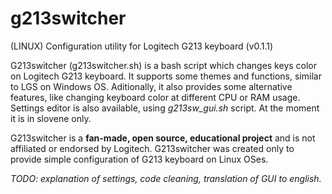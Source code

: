 # g213switcher
(LINUX) Configuration utility for Logitech G213 keyboard (v0.1.1)

G213switcher (g213switcher.sh) is a bash script which changes keys color on Logitech G213 keyboard. It supports some themes and functions, similar to LGS on Windows OS. Aditionally, it also provides some alternative features, like changing keyboard color at different CPU or RAM usage. Settings editor is also available, using <i>g213sw_gui.sh</i> script. At the moment it is in slovene only.

G213switcher is a <b>fan-made, open source, educational project</b> and is not affiliated or endorsed by Logitech. G213switcher was created only to provide simple configuration of G213 keyboard on Linux OSes.

<i>TODO: explanation of settings, code cleaning, translation of GUI to english.</i>
